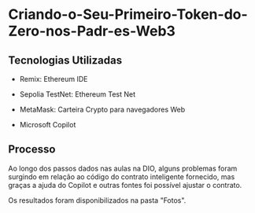 # Criando-o-Seu-Primeiro-Token-do-Zero-nos-Padr-es-Web3

## Tecnologias Utilizadas



- Remix: Ethereum IDE

- Sepolia TestNet: Ethereum Test Net

- MetaMask: Carteira Crypto para navegadores Web

- Microsoft Copilot



## Processo

Ao longo dos passos dados nas aulas na DIO, alguns problemas foram surgindo em relação ao código do contrato inteligente fornecido, mas graças a ajuda do Copilot e outras fontes foi possível ajustar o contrato.

Os resultados foram disponibilizados na pasta "Fotos".






